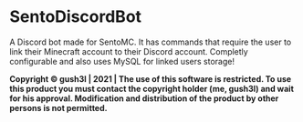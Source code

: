 # SentoDiscordBot
A Discord bot made for SentoMC. It has commands that require the user to link their Minecraft account to their Discord account. Completly configurable and also uses MySQL for linked users storage!

**Copyright © gush3l | 2021 | The use of this software is restricted. To use this product you must contact the copyright holder (me, gush3l) and wait for his approval. Modification and distribution of the product by other persons is not permitted.**
